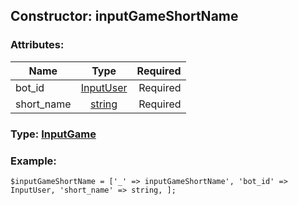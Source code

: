 ## Constructor: inputGameShortName  

### Attributes:

| Name     |    Type       | Required |
|----------|:-------------:|---------:|
|bot\_id|[InputUser](../types/InputUser.md) | Required|
|short\_name|[string](../types/string.md) | Required|



### Type: [InputGame](../types/InputGame.md)


### Example:

```
$inputGameShortName = ['_' => inputGameShortName', 'bot_id' => InputUser, 'short_name' => string, ];
```
